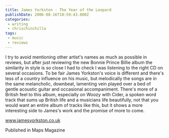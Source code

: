 ```yaml
---
title: James Yorkston - The Year of the Leopard
publishDate: 2006-08-16T10:59:43.000Z
categories:
 - writing
 - chrischinchilla
tags: 
 - music 
 - reviews
---
```


I try to avoid mentioning other artist's names as much as possible in reviews, but after just reviewing the new Bonnie Prince Billie album the similarity in style is so close I had to check I was listening to the right CD on several occasions. To be fair James Yorkston's voice is different and there's less of a country influence on his music, but melodically the songs are in the same melancholic, downbeat, lamenting vein played over a bed of gentle acoustic guitar and occasional accompaniment. There's more of a British feel to this album, especially on Woozy with Cider, a spoken word track that sums up British life and a musicians life beautifully, not that you would want an entire album of tracks like this, but it shows a more interesting side to James's work and the promise of more to come.

<a href='https://www.jamesyorkston.co.uk' target='_blank'>www.jamesyorkston.co.uk</a>

Published in Maps Magazine
